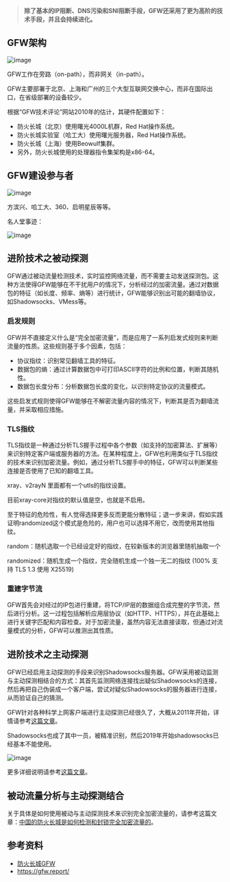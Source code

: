 > **除了基本的IP阻断、DNS污染和SNI阻断手段，GFW还采用了更为高阶的技术手段，并且会持续进化。**

## GFW架构
![image](https://github.com/user-attachments/assets/ea263040-4b8f-4e1c-a529-372f7cb7e7ef)

GFW工作在旁路（on-path），而非网关（in-path）。

GFW主要部署于北京、上海和广州的三个大型互联网交换中心，而非在国际出口，在省级部署的设备较少。

根据“GFW技术评论”网站2010年的估计，其硬件配置如下：

- 防火长城（北京）使用曙光4000L机群，Red Hat操作系统。
- 防火长城实验室（哈工大）使用曙光服务器，Red Hat操作系统。
- 防火长城（上海）使用Beowulf集群。
- 另外，防火长城使用的处理器指令集架构是x86-64。

## GFW建设参与者
![image](https://github.com/user-attachments/assets/034c7ed1-f145-4b17-a994-1b4ff6b3c669)

方滨兴、哈工大、360、启明星辰等等。

名人堂事迹：

![image](https://github.com/user-attachments/assets/af0b67ba-aa07-4c35-80e9-75b4dfa869ef)

## 进阶技术之被动探测
GFW通过被动流量检测技术，实时监控网络流量，而不需要主动发送探测包。这种方法使得GFW能够在不干扰用户的情况下，分析经过的加密流量。通过对数据包的特征（如长度、频率、熵等）进行统计，GFW能够识别出可能的翻墙协议，如Shadowsocks、VMess等。

### 启发规则
GFW并不直接定义什么是“完全加密流量”，而是应用了一系列启发式规则来判断流量的性质。这些规则基于多个因素，包括：

- 协议指纹：识别常见翻墙工具的特征。
- 数据包的熵：通过计算数据包中可打印ASCII字符的比例和位置，判断其随机性。
- 数据包长度分布：分析数据包长度的变化，以识别特定协议的流量模式。

这些启发式规则使得GFW能够在不解密流量内容的情况下，判断其是否为翻墙流量，并采取相应措施。

### TLS指纹
TLS指纹是一种通过分析TLS握手过程中各个参数（如支持的加密算法、扩展等）来识别特定客户端或服务器的方法。在某种程度上，GFW也利用类似于TLS指纹的技术来识别加密流量。例如，通过分析TLS握手中的特征，GFW可以判断某些连接是否使用了已知的翻墙工具。

xray、v2rayN 里面都有一个utls的指纹设置。

目前xray-core对指纹的默认值是空，也就是不启用。

至于特征的危险性，有人觉得选择更多反而更能分散特征；退一步来讲，假如实践证明randomized这个模式是危险的，用户也可以选择不用它，改而使用其他指纹。

random：随机选取一个已经设定好的指纹，在较新版本的浏览器里随机抽取一个

randomized：随机生成一个指纹，完全随机生成一个独一无二的指纹 (100% 支持 TLS 1.3 使用 X25519)

### 重建字节流
GFW首先会对经过的IP包进行重建，将TCP/IP层的数据组合成完整的字节流，然后进行分析。这一过程包括解析应用层协议（如HTTP、HTTPS），并在此基础上进行关键字匹配和内容检查。对于加密流量，虽然内容无法直接读取，但通过对流量模式的分析，GFW可以推测出其性质。

## 进阶技术之主动探测
GFW已经启用主动探测的手段来识别Shadowsocks服务器。GFW采用被动监测与主动探测相结合的方式：其首先监测网络连接找出疑似Shadowsocks的连接，然后再把自己伪装成一个客户端，尝试对疑似Shadowsocks的服务器进行连接，从而验证自己的猜测。

GFW针对各种科学上网客户端进行主动探测已经很久了，大概从2011年开始，详情请参考[这篇文章](https://ensa.fi/active-probing/)。

Shadowsocks也成了其中一员，被精准识别，然后2019年开始shadowsocks已经基本不能使用。

![image](https://github.com/user-attachments/assets/46a4c2bd-288e-4180-b2b8-cce815fe80ad)

更多详细说明请参考[这篇文章](https://gfw.report/blog/gfw_shadowsocks/zh.html)。

## 被动流量分析与主动探测结合
关于具体是如何使用被动与主动探测技术来识别完全加密流量的，请参考这篇文章：[中国的防火长城是如何检测和封锁完全加密流量的](https://gfw.report/publications/usenixsecurity23/zh/)。

## 参考资料

- [防火长城GFW](https://zh.wikipedia.org/wiki/%E9%98%B2%E7%81%AB%E9%95%BF%E5%9F%8E)
- https://gfw.report/
